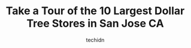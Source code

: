 ---
layout: ampstory
image: https://i0.wp.com/www.depkes.org/wp-content/uploads/2023/06/dollar-tree-0-in-san-jose-ca-1685965769.jpeg?resize=640,853
author: techidn
featured: false
description: Discover the impressive array of Dollar Tree options in San Jose CA, where you can find 10 of the largest Dollar Tree establishments in the area. From renowned classics to hidden gems, San J
title: Take a Tour of the 10 Largest Dollar Tree Stores in San Jose CA
cover:
   title: Take a Tour of the 10 Largest Dollar Tree Stores in San Jose CA
   subtitle: Rickpate
   background: https://www.depkes.org/wp-content/uploads/2023/06/dollar-tree-0-in-san-jose-ca-1685965769.jpeg

pages: 
 - layout: thirds
   top: <h1>#1 Dollar Tree</h1>
   bottom: "<p>Not in the best of areas. A service dog was bombarded by a child who wouldnt leave it alone and the parents didnt intervene. There was a boba on the shelf that had been</p>"
   background: https://www.depkes.org/wp-content/uploads/2023/06/dollar-tree-1-in-san-jose-ca-1685965769.jpeg
   backgroundblur: true
 - layout: thirds
   top: <h1>#2 Dollar Tree</h1>
   bottom: "<p>3024 El Camino Real, Santa Clara, CA 95051, United States</p>"
   background: https://www.depkes.org/wp-content/uploads/2023/06/dollar-tree-2-in-san-jose-ca-1685965770.jpeg
   cta:
      link: https://www.depkes.org/blog/take-a-tour-of-the-10-largest-dollar-tree-stores-in-san-jose-ca/
      text: Take a Tour of the 10 Largest Dollar Tree Stores in San Jose CA
 - layout: thirds
   top: <h1>#3 Dollar Tree</h1>
   bottom: "<p>916 Story Rd, San Jose, CA 95122, United States</p>"
   background: https://www.depkes.org/wp-content/uploads/2023/06/dollar-tree-3-in-san-jose-ca-1685965770.jpeg
   cta:
      link: https://www.depkes.org/blog/take-a-tour-of-the-10-largest-dollar-tree-stores-in-san-jose-ca/
      text: Take a Tour of the 10 Largest Dollar Tree Stores in San Jose CA
 - layout: thirds
   top: <h1>#4 Dollar Tree</h1>
   bottom: "<p>331 N Capitol Ave, San Jose, CA 95133, United States</p>"
   background: https://images.unsplash.com/photo-1597773150796-e5c14ebecbf5?ixlib=rb-4.0.3&ixid=MnwxMjA3fDB8MHxwaG90by1wYWdlfHx8fGVufDB8fHx8&auto=format&fit=crop&w=640&h=853&q=80
   cta:
      link: https://www.depkes.org/blog/take-a-tour-of-the-10-largest-dollar-tree-stores-in-san-jose-ca/
      text: Take a Tour of the 10 Largest Dollar Tree Stores in San Jose CA
 - layout: thirds
   top: <h1>#5 Dollar Tree</h1>
   bottom: "<p>5540 Snell Ave, San Jose, CA 95123, United States</p>"
   background: https://images.unsplash.com/photo-1567360425618-1594206637d2?ixlib=rb-4.0.3&ixid=MnwxMjA3fDB8MHxwaG90by1wYWdlfHx8fGVufDB8fHx8&auto=format&fit=crop&w=640&h=853&q=80
   cta:
      link: https://www.depkes.org/blog/take-a-tour-of-the-10-largest-dollar-tree-stores-in-san-jose-ca/
      text: Take a Tour of the 10 Largest Dollar Tree Stores in San Jose CA
 - layout: thirds
   top: <h1>#6 Dollar Tree</h1>
   bottom: "<p>2585 Almaden Rd, San Jose, CA 95125, United States</p>"
   background: https://images.unsplash.com/photo-1489694553447-4c9339da310d?ixlib=rb-4.0.3&ixid=MnwxMjA3fDB8MHxwaG90by1wYWdlfHx8fGVufDB8fHx8&auto=format&fit=crop&w=640&h=853&q=80
   cta:
      link: https://www.depkes.org/blog/take-a-tour-of-the-10-largest-dollar-tree-stores-in-san-jose-ca/
      text: Take a Tour of the 10 Largest Dollar Tree Stores in San Jose CA
 - layout: thirds
   top: <h1>#7 Dollar Tree</h1>
   bottom: "<p>2155 Tully Rd, San Jose, CA 95122, United States</p>"
   background: https://images.unsplash.com/photo-1534312527009-56c7016453e6?ixlib=rb-4.0.3&ixid=MnwxMjA3fDB8MHxwaG90by1wYWdlfHx8fGVufDB8fHx8&auto=format&fit=crop&w=640&h=853&q=80
   cta:
      link: https://www.depkes.org/blog/take-a-tour-of-the-10-largest-dollar-tree-stores-in-san-jose-ca/
      text: Take a Tour of the 10 Largest Dollar Tree Stores in San Jose CA
 - layout: thirds
   middle: Continue reading...
   background: https://images.unsplash.com/photo-1489648022186-8f49310909a0?ixlib=rb-4.0.3&ixid=MnwxMjA3fDB8MHxwaG90by1wYWdlfHx8fGVufDB8fHx8&auto=format&fit=crop&w=640&h=853&q=80
   cta:
      link: https://www.depkes.org/blog/take-a-tour-of-the-10-largest-dollar-tree-stores-in-san-jose-ca/
      text: Take a Tour of the 10 Largest Dollar Tree Stores in San Jose CA
      
---